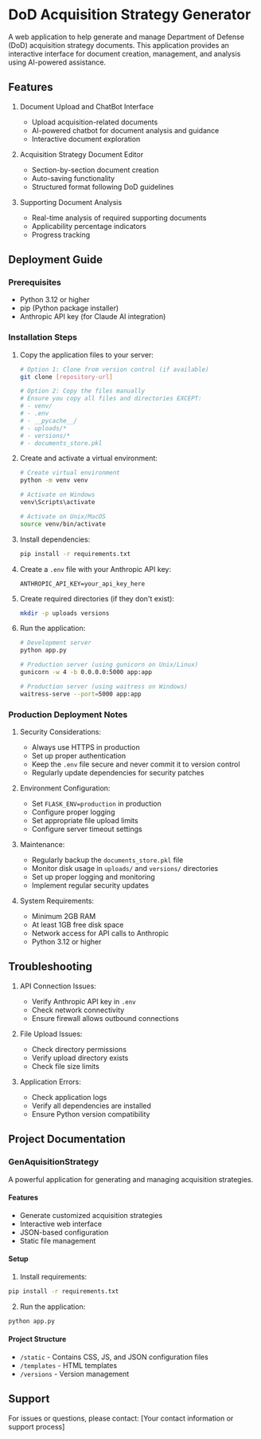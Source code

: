 # DoD Acquisition Strategy Generator

A web application to help generate and manage Department of Defense (DoD) acquisition strategy documents. This application provides an interactive interface for document creation, management, and analysis using AI-powered assistance.

## Features

1. Document Upload and ChatBot Interface
   - Upload acquisition-related documents
   - AI-powered chatbot for document analysis and guidance
   - Interactive document exploration

2. Acquisition Strategy Document Editor
   - Section-by-section document creation
   - Auto-saving functionality
   - Structured format following DoD guidelines

3. Supporting Document Analysis
   - Real-time analysis of required supporting documents
   - Applicability percentage indicators
   - Progress tracking

## Deployment Guide

### Prerequisites
- Python 3.12 or higher
- pip (Python package installer)
- Anthropic API key (for Claude AI integration)

### Installation Steps

1. Copy the application files to your server:
   ```bash
   # Option 1: Clone from version control (if available)
   git clone [repository-url]
   
   # Option 2: Copy the files manually
   # Ensure you copy all files and directories EXCEPT:
   # - venv/
   # - .env
   # - __pycache__/
   # - uploads/*
   # - versions/*
   # - documents_store.pkl
   ```

2. Create and activate a virtual environment:
   ```bash
   # Create virtual environment
   python -m venv venv
   
   # Activate on Windows
   venv\Scripts\activate
   
   # Activate on Unix/MacOS
   source venv/bin/activate
   ```

3. Install dependencies:
   ```bash
   pip install -r requirements.txt
   ```

4. Create a `.env` file with your Anthropic API key:
   ```
   ANTHROPIC_API_KEY=your_api_key_here
   ```

5. Create required directories (if they don't exist):
   ```bash
   mkdir -p uploads versions
   ```

6. Run the application:
   ```bash
   # Development server
   python app.py
   
   # Production server (using gunicorn on Unix/Linux)
   gunicorn -w 4 -b 0.0.0.0:5000 app:app
   
   # Production server (using waitress on Windows)
   waitress-serve --port=5000 app:app
   ```

### Production Deployment Notes

1. Security Considerations:
   - Always use HTTPS in production
   - Set up proper authentication
   - Keep the `.env` file secure and never commit it to version control
   - Regularly update dependencies for security patches

2. Environment Configuration:
   - Set `FLASK_ENV=production` in production
   - Configure proper logging
   - Set appropriate file upload limits
   - Configure server timeout settings

3. Maintenance:
   - Regularly backup the `documents_store.pkl` file
   - Monitor disk usage in `uploads/` and `versions/` directories
   - Set up proper logging and monitoring
   - Implement regular security updates

4. System Requirements:
   - Minimum 2GB RAM
   - At least 1GB free disk space
   - Network access for API calls to Anthropic
   - Python 3.12 or higher

## Troubleshooting

1. API Connection Issues:
   - Verify Anthropic API key in `.env`
   - Check network connectivity
   - Ensure firewall allows outbound connections

2. File Upload Issues:
   - Check directory permissions
   - Verify upload directory exists
   - Check file size limits

3. Application Errors:
   - Check application logs
   - Verify all dependencies are installed
   - Ensure Python version compatibility

## Project Documentation

### GenAquisitionStrategy

A powerful application for generating and managing acquisition strategies.

#### Features
- Generate customized acquisition strategies
- Interactive web interface
- JSON-based configuration
- Static file management

#### Setup
1. Install requirements:
```bash
pip install -r requirements.txt
```

2. Run the application:
```bash
python app.py
```

#### Project Structure
- `/static` - Contains CSS, JS, and JSON configuration files
- `/templates` - HTML templates
- `/versions` - Version management

## Support

For issues or questions, please contact:
[Your contact information or support process]
